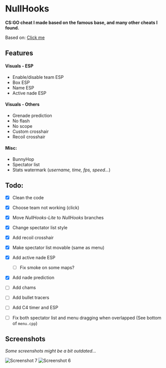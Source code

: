 # NullHooks
**CS:GO cheat I made based on the famous base, and many other cheats I found.**

Based on: [Click me](REFERENCES.md)

## Features
#### Visuals - ESP
- Enable/disable team ESP
- Box ESP
- Name ESP
- Active nade ESP
<!-- 
- Health ESP
- Line
- C4 ESP
-->

#### Visuals - Others
- Grenade prediction
- No flash
- No scope
- Custom crosshair
- Recoil crosshair

#### Misc:
- BunnyHop
- Spectator list
- Stats watermark (*username, time, fps, speed...*)

## Todo:
- [X] Clean the code
- [X] Choose team not working (click)
- [X] Move *NullHooks-Lite* to *NullHooks* branches
- [X] Change spectator list style
- [X] Add recoil crosshair
- [X] Make spectator list movable (same as menu)
- [X] Add active nade ESP
	- [ ] Fix smoke on some maps?
- [X] Add nade prediction
- [ ] Add chams
- [ ] Add bullet tracers
- [ ] Add C4 timer and ESP
- [ ] Fix both spectator list and menu dragging when overlapped (See bottom of `menu.cpp`)


## Screenshots
*Some screenshots might be a bit outdated...*  

![Screenshot 7](screenshots/screenshot7.png)
![Screenshot 6](screenshots/screenshot6.png)
